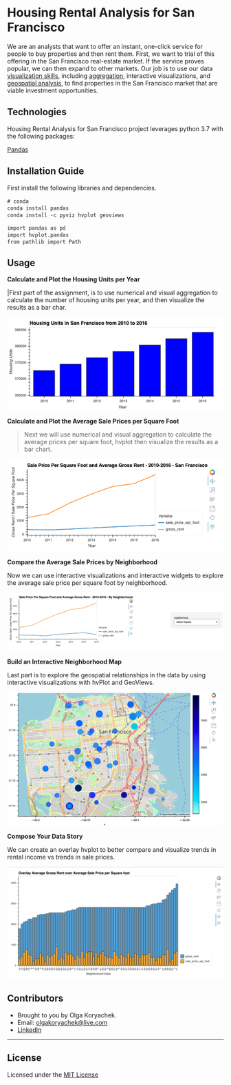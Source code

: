 # Housing Rental Analysis for San Francisco
We are an analysts that want to offer an instant, one-click service for people to buy properties and then rent them. First, we want to trial of this offering in the San Francisco real-estate market. If the service proves popular, we can then expand to other markets. Our job is to use our data [visualization skills](https://hvplot.holoviz.org/ "hvPlot"), including [aggregation](https://jakevdp.github.io/PythonDataScienceHandbook/03.08-aggregation-and-grouping.html), interactive visualizations, and [geospatial analysis](https://geoviews.org/), to find properties in the San Francisco market that are viable investment opportunities.

## Technologies
Housing Rental Analysis for San Francisco project leverages python 3.7 with the following packages:

[Pandas](https://github.com/pandas-dev/pandas "Pandas") 


## Installation Guide

First install the following libraries and dependencies.

```
# conda
conda install pandas
conda install -c pyviz hvplot geoviews
```

```
import pandas as pd
import hvplot.pandas
from pathlib import Path
```

## Usage


**Calculate and Plot the Housing Units per Year**

|First part of the assignment, is to use numerical and visual aggregation to calculate the number of housing units per year, and then visualize the results as a bar char.


![Housing Units per Year](Images/zoomed-housing-units-by-year.png)

**Calculate and Plot the Average Sale Prices per Square Foot**

>Next we will use numerical and visual aggregation to calculate the average prices per square foot, hvplot then visualize the results as a bar chart. 


![Pricing compare](Images/avg-sale-px-sq-foot-gross-rent.png)

**Compare the Average Sale Prices by Neighborhood**

Now we can use interactive visualizations and interactive widgets to explore the average sale price per square foot by neighborhood.

![Price per Neighborhood](Images/pricing-info-by-neighborhood.png)

**Build an Interactive Neighborhood Map**

Last part is to explore the geospatial relationships in the data by using interactive visualizations with hvPlot and GeoViews. 

![GeoView](Images/6-4-geoviews-plot.png)

**Compose Your Data Story**

We can create an overlay hvplot to better compare and visualize trends in rental income vs trends in sale prices.

![Overlay_map](Images/Overlay_map.png)

## Contributors

* Brought to you by Olga Koryachek.
* Email: olgakoryachek@live.com
* [LinkedIn](https://www.linkedin.com/in/olga-koryachek-a74b1877/?msgOverlay=true "LinkedIn")


---

## License

Licensed under the [MIT License](https://choosealicense.com/licenses/mit/)



